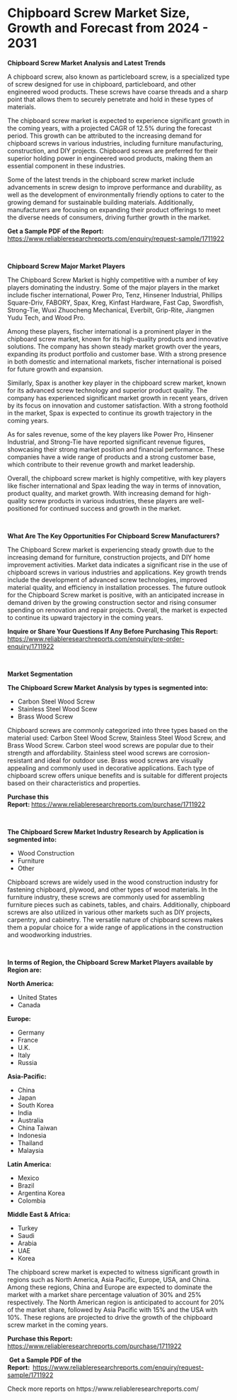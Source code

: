 <p><h1>Chipboard Screw Market Size, Growth and Forecast from 2024 - 2031</h1></p><p><strong>Chipboard Screw Market Analysis and Latest Trends</strong></p>
<p><p>A chipboard screw, also known as particleboard screw, is a specialized type of screw designed for use in chipboard, particleboard, and other engineered wood products. These screws have coarse threads and a sharp point that allows them to securely penetrate and hold in these types of materials.</p><p>The chipboard screw market is expected to experience significant growth in the coming years, with a projected CAGR of 12.5% during the forecast period. This growth can be attributed to the increasing demand for chipboard screws in various industries, including furniture manufacturing, construction, and DIY projects. Chipboard screws are preferred for their superior holding power in engineered wood products, making them an essential component in these industries.</p><p>Some of the latest trends in the chipboard screw market include advancements in screw design to improve performance and durability, as well as the development of environmentally friendly options to cater to the growing demand for sustainable building materials. Additionally, manufacturers are focusing on expanding their product offerings to meet the diverse needs of consumers, driving further growth in the market.</p></p>
<p><strong>Get a Sample PDF of the Report:&nbsp;</strong> <a href="https://www.reliableresearchreports.com/enquiry/request-sample/1711922">https://www.reliableresearchreports.com/enquiry/request-sample/1711922</a></p>
<p>&nbsp;</p>
<p><strong>Chipboard Screw Major Market Players</strong></p>
<p><p>The Chipboard Screw Market is highly competitive with a number of key players dominating the industry. Some of the major players in the market include fischer international, Power Pro, Tenz, Hinsener Industrial, Phillips Square-Driv, FABORY, Spax, Kreg, Kinfast Hardware, Fast Cap, Swordfish, Strong-Tie, Wuxi Zhuocheng Mechanical, Everbilt, Grip-Rite, Jiangmen Yudu Tech, and Wood Pro.</p><p>Among these players, fischer international is a prominent player in the chipboard screw market, known for its high-quality products and innovative solutions. The company has shown steady market growth over the years, expanding its product portfolio and customer base. With a strong presence in both domestic and international markets, fischer international is poised for future growth and expansion.</p><p>Similarly, Spax is another key player in the chipboard screw market, known for its advanced screw technology and superior product quality. The company has experienced significant market growth in recent years, driven by its focus on innovation and customer satisfaction. With a strong foothold in the market, Spax is expected to continue its growth trajectory in the coming years.</p><p>As for sales revenue, some of the key players like Power Pro, Hinsener Industrial, and Strong-Tie have reported significant revenue figures, showcasing their strong market position and financial performance. These companies have a wide range of products and a strong customer base, which contribute to their revenue growth and market leadership.</p><p>Overall, the chipboard screw market is highly competitive, with key players like fischer international and Spax leading the way in terms of innovation, product quality, and market growth. With increasing demand for high-quality screw products in various industries, these players are well-positioned for continued success and growth in the market.</p></p>
<p>&nbsp;</p>
<p><strong>What Are The Key Opportunities For Chipboard Screw Manufacturers?</strong></p>
<p><p>The Chipboard Screw market is experiencing steady growth due to the increasing demand for furniture, construction projects, and DIY home improvement activities. Market data indicates a significant rise in the use of chipboard screws in various industries and applications. Key growth trends include the development of advanced screw technologies, improved material quality, and efficiency in installation processes. The future outlook for the Chipboard Screw market is positive, with an anticipated increase in demand driven by the growing construction sector and rising consumer spending on renovation and repair projects. Overall, the market is expected to continue its upward trajectory in the coming years.</p></p>
<p><strong>Inquire or Share Your Questions If Any Before Purchasing This Report:</strong> <a href="https://www.reliableresearchreports.com/enquiry/pre-order-enquiry/1711922">https://www.reliableresearchreports.com/enquiry/pre-order-enquiry/1711922</a></p>
<p>&nbsp;</p>
<p><strong>Market Segmentation</strong></p>
<p><strong>The Chipboard Screw Market Analysis by types is segmented into:</strong></p>
<p><ul><li>Carbon Steel Wood Screw</li><li>Stainless Steel Wood Scew</li><li>Brass Wood Screw</li></ul></p>
<p><p>Chipboard screws are commonly categorized into three types based on the material used: Carbon Steel Wood Screw, Stainless Steel Wood Screw, and Brass Wood Screw. Carbon steel wood screws are popular due to their strength and affordability. Stainless steel wood screws are corrosion-resistant and ideal for outdoor use. Brass wood screws are visually appealing and commonly used in decorative applications. Each type of chipboard screw offers unique benefits and is suitable for different projects based on their characteristics and properties.</p></p>
<p><strong>Purchase this Report:&nbsp;</strong><a href="https://www.reliableresearchreports.com/purchase/1711922">https://www.reliableresearchreports.com/purchase/1711922</a></p>
<p>&nbsp;</p>
<p><strong>The Chipboard Screw Market Industry Research by Application is segmented into:</strong></p>
<p><ul><li>Wood Construction</li><li>Furniture</li><li>Other</li></ul></p>
<p><p>Chipboard screws are widely used in the wood construction industry for fastening chipboard, plywood, and other types of wood materials. In the furniture industry, these screws are commonly used for assembling furniture pieces such as cabinets, tables, and chairs. Additionally, chipboard screws are also utilized in various other markets such as DIY projects, carpentry, and cabinetry. The versatile nature of chipboard screws makes them a popular choice for a wide range of applications in the construction and woodworking industries.</p></p>
<p>&nbsp;</p>
<p><strong>In terms of Region, the Chipboard Screw Market Players available by Region are:</strong></p>
<p>
    <p> <strong> North America: </strong>
        <ul>
            <li>United States</li>
            <li>Canada</li>
        </ul>
        </p> 
    <p> <strong> Europe: </strong>
        <ul>
            <li>Germany</li>
            <li>France</li>
            <li>U.K.</li>
            <li>Italy</li>
            <li>Russia</li>
        </ul>
        </p> 
    <p> <strong> Asia-Pacific: </strong>
        <ul>
            <li>China</li>
            <li>Japan</li>
            <li>South Korea</li>
            <li>India</li>
            <li>Australia</li>
            <li>China Taiwan</li>
            <li>Indonesia</li>
            <li>Thailand</li>
            <li>Malaysia</li>
        </ul>
        </p> 
    <p> <strong> Latin America: </strong>
        <ul>
            <li>Mexico</li>
            <li>Brazil</li>
            <li>Argentina Korea</li>
            <li>Colombia</li>
        </ul>
        </p> 
    <p> <strong> Middle East & Africa: </strong>
        <ul>
            <li>Turkey</li>
            <li>Saudi</li>
            <li>Arabia</li>
            <li>UAE</li>
            <li>Korea</li>
        </ul>
    </p>
    </p>
<p><p>The chipboard screw market is expected to witness significant growth in regions such as North America, Asia Pacific, Europe, USA, and China. Among these regions, China and Europe are expected to dominate the market with a market share percentage valuation of 30% and 25% respectively. The North American region is anticipated to account for 20% of the market share, followed by Asia Pacific with 15% and the USA with 10%. These regions are projected to drive the growth of the chipboard screw market in the coming years.</p></p>
<p><strong>Purchase this Report: </strong><a href="https://www.reliableresearchreports.com/purchase/1711922">https://www.reliableresearchreports.com/purchase/1711922</a></p>
<p>&nbsp;<strong>Get a Sample PDF of the Report:&nbsp;&nbsp;</strong><a href="https://www.reliableresearchreports.com/enquiry/request-sample/1711922">https://www.reliableresearchreports.com/enquiry/request-sample/1711922</a></p>
<p><strong></strong></p>
<p>Check more reports on https://www.reliableresearchreports.com/</p>
